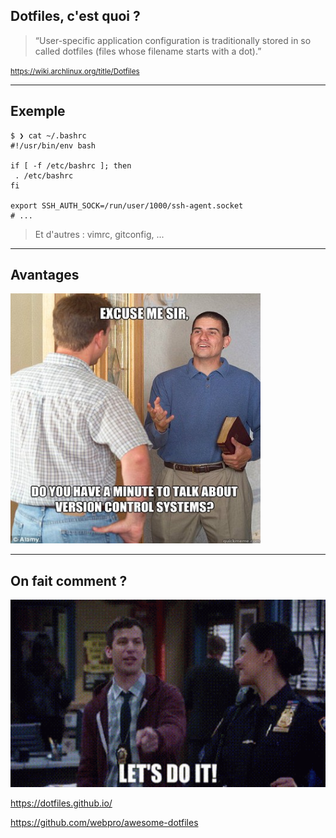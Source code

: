 ## Dotfiles, c'est quoi ?

<blockquote cite="<https://wiki.archlinux.org/title/Dotfiles>">
&ldquo;User-specific application configuration is traditionally
stored in so called dotfiles (files whose filename starts with a dot).&rdquo;
</blockquote>

<small><a href='https://wiki.archlinux.org/title/Dotfiles'>https://wiki.archlinux.org/title/Dotfiles</a></small>

---

## Exemple

```shell
$ ❯ cat ~/.bashrc
#!/usr/bin/env bash

if [ -f /etc/bashrc ]; then
 . /etc/bashrc
fi

export SSH_AUTH_SOCK=/run/user/1000/ssh-agent.socket
# ...
```

> Et d'autres : vimrc, gitconfig, ...

---

## Avantages

<img src="/assets/img/git.jpeg"  height="400" width="400" alt="Git">

---

## On fait comment ?

<img src="/assets/img/do-it.gif"  height="300" width="600" alt="Do ti">

<https://dotfiles.github.io/>

<https://github.com/webpro/awesome-dotfiles>

